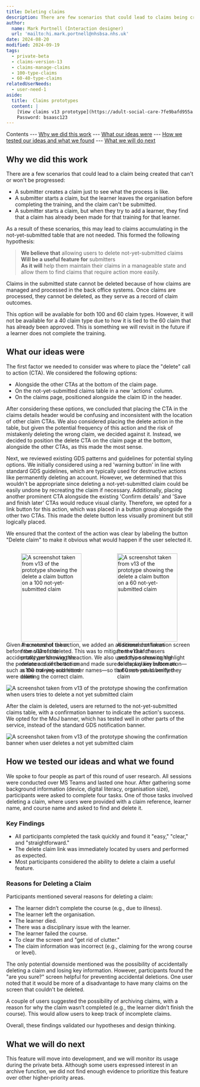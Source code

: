 ```yaml
---
title: Deleting claims
description: There are few scenarios that could lead to claims being created that can't be progressed and therefore needs to be deleted.
author:
  name: Mark Portnell (Interaction designer)
  url: 'mailto:hi.mark.portnell@nhsbsa.nhs.uk'
date: 2024-08-20
modified: 2024-09-19
tags:
  - private-beta
  - claims-version-13
  - claims-manage-claims
  - 100-type-claims
  - 60-40-type-claims
relatedUserNeeds:
  - user-need-1
aside:
  title:  Claims prototypes
  content: |
    [View claims v13 prototype](https://adult-social-care-7fe9bafd955a.herokuapp.com/claims/prototypes/design/v13/) 
    Password: bsaasc123
---
```


Contents
--- [Why we did this work](#why-we-did-this-work)
--- [What our ideas were](#what-our-ideas-were)
--- [How we tested our ideas and what we found](#how-we-tested-our-ideas-and-what-we-found)
--- [What we will do next](#what-we-will-do-next)

## Why we did this work

There are a few scenarios that could lead to a claim being created that can't or won't be progressed:
- A submitter creates a claim just to see what the process is like.
- A submitter starts a claim, but the learner leaves the organisation before completing the training, and the claim can't be submitted.
- A submitter starts a claim, but when they try to add a learner, they find that a claim has already been made for that training for that learner.

As a result of these scenarios, this may lead to claims accumulating in the not-yet-submitted table that are not needed. This formed the following hypothesis:

> **We believe that** allowing users to delete not-yet-submitted claims  
> **Will be a useful feature for** submitters  
> **As it will** help them maintain their claims in a manageable state and allow them to find claims that require action more easily.  

Claims in the submitted state cannot be deleted because of how claims are managed and processed in the back office systems. Once claims are processed, they cannot be deleted, as they serve as a record of claim outcomes. 

This option will be available for both 100 and 60 claim types. However, it will not be available for a 40 claim type due to how it is tied to the 60 claim that has already been approved. This is something we will revisit in the future if a learner does not complete the training.

## What our ideas were

The first factor we needed to consider was where to place the "delete" call to action (CTA). We considered the following options:
- Alongside the other CTAs at the bottom of the claim page.
- On the not-yet-submitted claims table in a new 'actions' column.
- On the claims page, positioned alongside the claim ID in the header.

After considering these options, we concluded that placing the CTA in the claims details header would be confusing and inconsistent with the location of other claim CTAs. We also considered placing the delete action in the table, but given the potential frequency of this action and the risk of mistakenly deleting the wrong claim, we decided against it. Instead, we decided to position the delete CTA on the claim page at the bottom, alongside the other CTAs, as this made the most sense.

Next, we reviewed existing GDS patterns and guidelines for potential styling options. We initially considered using a red 'warning button' in line with standard GDS guidelines, which are typically used for destructive actions like permanently deleting an account. However, we determined that this wouldn't be appropriate since deleting a not-yet-submitted claim could be easily undone by recreating the claim if necessary. Additionally, placing another prominent CTA alongside the existing 'Confirm details' and 'Save and finish later' CTAs would reduce visual clarity. Therefore, we opted for a link button for this action, which was placed in a button group alongside the other two CTAs. This made the delete button less visually prominent but still logically placed.

We ensured that the context of the action was clear by labeling the button "Delete claim" to make it obvious what would happen if the user selected it.

<div style="display: flex; flex-wrap: wrap; gap: 1rem;">
  <div style="flex: 1; max-width: 48%;">
    <figure>
      <img src="delete-100.png" alt="A screenshot taken from v13 of the prototype showing the delete a claim button on a 100 not-yet-submitted claim" style="width: 100%; height: auto;">
      <figcaption>A screenshot taken from v13 of the prototype showing the delete a claim button on a 100 not-yet-submitted claim</figcaption>
    </figure>
  </div>
  <div style="flex: 1; max-width: 48%;">
    <figure>
      <img src="delete-60.png" alt="A screenshot taken from v13 of the prototype showing the delete a claim button on a 60 not-yet-submitted claim" style="width: 100%; height: auto;">
      <figcaption>A screenshot taken from v13 of the prototype showing the delete a claim button on a 60 not-yet-submitted claim</figcaption>
    </figure>
  </div>
</div>

Given the nature of the action, we added an additional confirmation screen before the claim is deleted. This was to mitigate the risk of users accidentally performing this action. We also used this screen to highlight the permanence of the action and made sure to display key information—such as the training and learner names—so that users could verify they were deleting the correct claim.

![A screenshot taken from v13 of the prototype showing the confirmation when users tries to delete a not yet submitted claim](confirmation.png "The delete a claim confirmation screen from v13")

After the claim is deleted, users are returned to the not-yet-submitted claims table, with a confirmation banner to indicate the action's success. We opted for the MoJ banner, which has tested well in other parts of the service, instead of the standard GDS notification banner.

![A screenshot taken from v13 of the prototype showing the confirmation banner when user deletes a not yet submitted claim](banner.png "The confirmation banner after deleting a claim from v13")

## How we tested our ideas and what we found

We spoke to four people as part of this round of user research. All sessions were conducted over MS Teams and lasted one hour. After gathering some background information (device, digital literacy, organisation size), participants were asked to complete four tasks. One of those tasks involved deleting a claim, where users were provided with a claim reference, learner name, and course name and asked to find and delete it.

### Key Findings
- All participants completed the task quickly and found it "easy," "clear," and "straightforward."
- The delete claim link was immediately located by users and performed as expected.
- Most participants considered the ability to delete a claim a useful feature.

### Reasons for Deleting a Claim
Participants mentioned several reasons for deleting a claim:
- The learner didn’t complete the course (e.g., due to illness).
- The learner left the organisation.
- The learner died.
- There was a disciplinary issue with the learner.
- The learner failed the course.
- To clear the screen and "get rid of clutter."
- The claim information was incorrect (e.g., claiming for the wrong course or level).

The only potential downside mentioned was the possibility of accidentally deleting a claim and losing key information. However, participants found the "are you sure?" screen helpful for preventing accidental deletions. One user noted that it would be more of a disadvantage to have many claims on the screen that couldn't be deleted.

A couple of users suggested the possibility of archiving claims, with a reason for why the claim wasn’t completed (e.g., the learner didn’t finish the course). This would allow users to keep track of incomplete claims.

Overall, these findings validated our hypotheses and design thinking.

## What we will do next

This feature will move into development, and we will monitor its usage during the private beta. Although some users expressed interest in an archive function, we did not find enough evidence to prioritize this feature over other higher-priority areas.